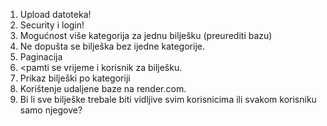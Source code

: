 1. Upload datoteka!
2. Security i login!
3. Mogućnost više kategorija za jednu bilješku (preurediti bazu)
4. Ne dopušta se bilješka bez ijedne kategorije.
5. Paginacija
6. <pamti se vrijeme i korisnik za bilješku.
7. Prikaz bilješki po kategoriji
8. Korištenje udaljene baze na render.com.
9. Bi li sve bilješke trebale biti vidljive svim korisnicima
   ili svakom korisniku samo njegove?